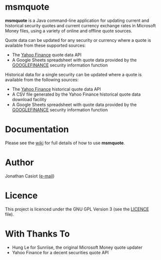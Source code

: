 # msmquote

**msmquote** is a Java command-line application for updating current and historical security quotes and current currency exchange rates in Microsoft Money files, using a variety of online and offline quote sources.

Quote data can be updated for any security or currency where a quote is available from these supported sources:

* The [Yahoo Finance](https://finance.yahoo.com) quote data API
* A Google Sheets spreadsheet with quote data provided by the [GOOGLEFINANCE](https://support.google.com/docs/answer/3093281) security information function

Historical data for a single security can be updated where a quote is available from the following sources:

* The [Yahoo Finance](https://finance.yahoo.com) historical quote data API
* A CSV file generated by the Yahoo Finance historical quote data download facility
* A Google Sheets spreadsheet with quote data provided by the [GOOGLEFINANCE](https://support.google.com/docs/answer/3093281) security information function

# Documentation
Please see the [wiki](https://github.com/36bits/msmquote/wiki) for full details of how to use **msmquote**.

# Author
Jonathan Casiot ([e-mail](mailto:msmquote@pueblo.co.uk))

# Licence
This project is licenced under the GNU GPL Version 3 (see the [LICENCE](./LICENSE) file).

# With Thanks To
* Hung Le for Sunriise, the original Microsoft Money quote updater
* Yahoo Finance for a decent securities quote API